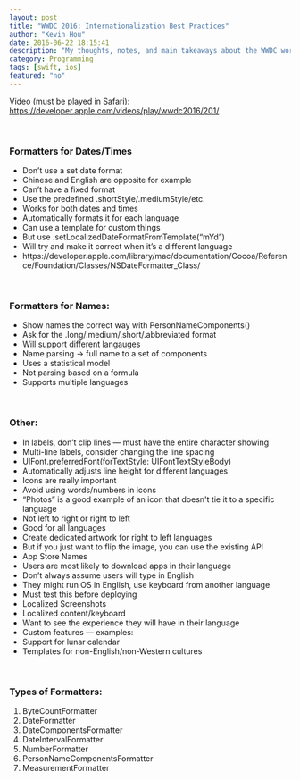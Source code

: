 ```yaml
---
layout: post
title: "WWDC 2016: Internationalization Best Practices"
author: "Kevin Hou"
date: 2016-06-22 18:15:41
description: "My thoughts, notes, and main takeaways about the WWDC workshop on internationalization."
category: Programming
tags: [swift, ios]
featured: "no"
---
```

Video (must be played in Safari): <a href="https://developer.apple.com/videos/play/wwdc2016/201/" target="_blank">https://developer.apple.com/videos/play/wwdc2016/201/</a>

<br class="post-line-break">
<h3 class="post-subheader">Formatters for Dates/Times</h3>
<ul>
  <li>Don’t use a set date format</li>
  <li>Chinese and English are opposite for example</li>
  <li>Can’t have a fixed format</li>
  <li>Use the predefined .shortStyle/.mediumStyle/etc.</li>
  <li>Works for both dates and times</li>
  <li>Automatically formats it for each language</li>
  <li>Can use a template for custom things</li>
  <li>But use .setLocalizedDateFormatFromTemplate(“mYd”)</li>
  <li>Will try and make it correct when it’s a different language</li>
  <li>https://developer.apple.com/library/mac/documentation/Cocoa/Reference/Foundation/Classes/NSDateFormatter_Class/</li>
</ul>
<br class="post-line-break">
<h3 class="post-subheader">Formatters for Names:</h3>
<ul>
  <li>Show names the correct way with PersonNameComponents()</li>
  <li>Ask for the .long/.medium/.short/.abbreviated format</li>
  <li>Will support different langauges</li>
  <li>Name parsing → full name to a set of components</li>
  <li>Uses a statistical model</li>
  <li>Not parsing based on a formula</li>
  <li>Supports multiple languages</li>
</ul>

<br class="post-line-break">
<h3 class="post-subheader">Other:</h3>
<ul>
  <li>In labels, don’t clip lines — must have the entire character showing</li>
  <li>Multi-line labels, consider changing the line spacing</li>
  <li>UIFont.preferredFont(forTextStyle: UIFontTextStyleBody)</li>
  <li>Automatically adjusts line height for different languages</li>
  <li>Icons are really important</li>
  <li>Avoid using words/numbers in icons</li>
  <li>“Photos” is a good example of an icon that doesn't tie it to a specific language</li>
  <li>Not left to right or right to left</li>
  <li>Good for all languages</li>
  <li>Create dedicated artwork for right to left languages</li>
  <li>But if you just want to flip the image, you can use the existing API</li>
  <li>App Store Names</li>
  <li>Users are most likely to download apps in their language</li>
  <li>Don’t always assume users will type in English</li>
  <li>They might run OS in English, use keyboard from another language</li>
  <li>Must test this before deploying</li>
  <li>Localized Screenshots</li>
  <li>Localized content/keyboard</li>
  <li>Want to see the experience they will have in their language</li>
  <li>Custom features — examples:</li>
  <li>Support for lunar calendar</li>
  <li>Templates for non-English/non-Western cultures</li>
</ul>
<br class="post-line-break">
<h3 class="post-subheader">Types of Formatters:</h3>
<ol>
  <li>ByteCountFormatter</li>
  <li>DateFormatter</li>
  <li>DateComponentsFormatter</li>
  <li>DateIntervalFormatter</li>
  <li>NumberFormatter</li>
  <li>PersonNameComponentsFormatter</li>
  <li>MeasurementFormatter</li>
</ol>

